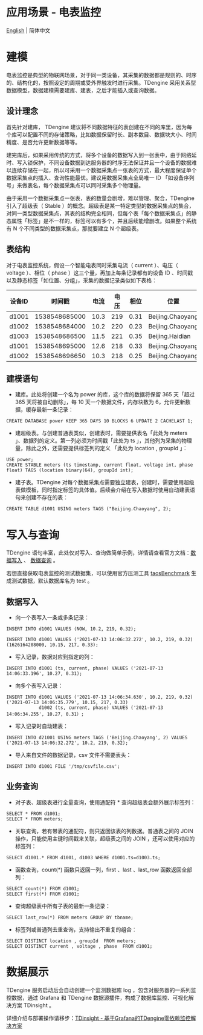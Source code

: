 # 应用场景 - 电表监控

[English](001-electricity-meter-monitoring.md) | 简体中文

# 建模
电表监控是典型的物联网场景，对于同一类设备，其采集的数据都是规则的、时序的、结构化的，按照设定的周期或受外界触发时进行采集。TDengine 采用关系型数据模型，数据建模需要建库、建表，之后才能插入或查询数据。
## 设计理念
首先针对建库， TDengine 建议将不同数据特征的表创建在不同的库里，因为每个库可以配置不同的存储策略，比如数据保留时长、副本数目、数据块大小、时间精度、是否允许更新数据等等。

建完库后，如果采用传统的方式，将多个设备的数据写入到一张表中，由于网络延时、写入锁保护，不同设备数据到达服务器的时序无法保证并且一个设备的数据难以连续存储在一起，所以可采用一个数据采集点一张表的方式，最大程度保证单个数据采集点的插入、查询性能最优。建议用数据采集点全局唯一 ID 「如设备序列号」来做表名，每个数据采集点可以同时采集多个物理量。

由于采用一个数据采集点一张表，表的数量会剧增，难以管理、聚合，TDengine 引入了超级表（ Stable ）的概念。超级表是某一特定类型的数据采集点的集合，对同一类型数据采集点，其表的结构完全相同，但每个表「每个数据采集点」的静态属性「标签」是不一样的，标签可以有多个，并且后续能增删改。如果整个系统有 N 个不同类型的数据采集点，那就要建立 N 个超级表。
## 表结构
对于电表监控系统，假设一个智能电表同时采集电流（ current ）、电压（ voltage ）、相位（ phase ）这三个量，再加上每条记录都有的设备 ID 、时间戳以及静态标签「如位置、分组」，采集的数据记录类似如下表格：

|  设备ID   | 时间戳  | 电流  | 电压  | 相位 | 位置  | 分组  |
|  ----  | ----  |----  |----  |----  |----  |----  |
| d1001  | 1538548685000 | 10.3 | 219 | 0.31 | Beijing.Chaoyang	 | 2 |
| d1002  | 1538548684000 | 10.2 | 220 | 0.23 | Beijing.Chaoyang	 | 3 |
| d1003| 1538548686500 | 11.5 | 221 | 0.35 | Beijing.Haidian | 3 |
| d1001 | 1538548695000 | 12.6 | 218 | 0.33 | Beijing.Chaoyang | 2 |
| d1002 | 1538548696650 | 10.3 | 218 | 0.25 | Beijing.Chaoyang	 | 3 |

## 建模语句
* 建库。此处将创建一个名为 power 的库，这个库的数据将保留 365 天「超过 365 天将被自动删除」，每 10 天一个数据文件，内存块数为 6，允许更新数据，缓存最新一条记录：

```
CREATE DATABASE power KEEP 365 DAYS 10 BLOCKS 6 UPDATE 2 CACHELAST 1;
```

* 建超级表。与创建普通表类似，创建表时，需要提供表名「此处为 meters 」、数据列的定义。第一列必须为时间戳「此处为 ts 」，其他列为采集的物理量，除此之外，还需要提供标签列的定义 「此处为 location , groupId 」：

```
USE power;
CREATE STABLE meters (ts timestamp, current float, voltage int, phase float) TAGS (location binary(64), groupId int);
```

* 建子表。TDengine 对每个数据采集点需要独立建表，创建时，需要使用超级表做模板，同时指定标签的具体值。后续会介绍在写入数据时使用自动建表语句来创建不存在的表：

```
CREATE TABLE d1001 USING meters TAGS ("Beijing.Chaoyang", 2);
```


# 写入与查询
TDengine 语句丰富，此处仅对写入、查询做简单示例，详情请查看官方文档：[数据写入](https://www.taosdata.com/docs/cn/v2.0/taos-sql#insert)	、 [数据查询](https://www.taosdata.com/docs/cn/v2.0/taos-sql#select) 。

若想直接获取电表监控的测试数据集，可以使用官方压测工具 [taosBenchmark](https://www.taosdata.com/docs/cn/v2.0/getting-started/taosdemo) 生成测试数据，默认数据库名为 test 。
## 数据写入

* 向一个表写入一条或多条记录：

```
INSERT INTO d1001 VALUES (NOW, 10.2, 219, 0.32);

INSERT INTO d1001 VALUES ('2021-07-13 14:06:32.272', 10.2, 219, 0.32) (1626164208000, 10.15, 217, 0.33);

```

* 写入记录，数据对应到指定的列：

```
INSERT INTO d1001 (ts, current, phase) VALUES ('2021-07-13 14:06:33.196', 10.27, 0.31);
```

* 向多个表写入记录：

```
INSERT INTO d1001 VALUES ('2021-07-13 14:06:34.630', 10.2, 219, 0.32) ('2021-07-13 14:06:35.779', 10.15, 217, 0.33)
            d1002 (ts, current, phase) VALUES ('2021-07-13 14:06:34.255', 10.27, 0.31）;
```

* 写入记录时自动建表：

```
INSERT INTO d21001 USING meters TAGS ('Beijing.Chaoyang', 2) VALUES ('2021-07-13 14:06:32.272', 10.2, 219, 0.32);
```

* 导入来自文件的数据记录，csv 文件不需要表头：

```
INSERT INTO d1001 FILE '/tmp/csvfile.csv';
```


## 业务查询

* 对子表、超级表进行全量查询，使用通配符 * 查询超级表会额外展示标签列：

```
SELECT * FROM d1001;
SELECT * FROM meters;
```

* 关联查询，若有带表的通配符，则只返回该表的列数据。普通表之间的 JOIN 操作，只能使用主键时间戳来关联，超级表之间的 JOIN ，还可以使用对应的标签列：

```
SELECT d1001.* FROM d1001, d1003 WHERE d1001.ts=d1003.ts;
```

* 函数查询，count(*) 函数只返回一列，first 、last 、last_row 函数返回全部列：

```
SELECT count(*) FROM d1001;
SELECT first(*) FROM d1001;
```


* 查询超级表中所有子表的最新一条记录：

```
SELECT last_row(*) FROM meters GROUP BY tbname;
```

* 标签列或普通列去重查询，支持输出不重复的组合：

```
SELECT DISTINCT location , groupId  FROM meters;
SELECT DISTINCT current , voltage , phase  FROM d1001;
```

# 数据展示
TDengine 服务启动后会自动创建一个监测数据库 log ，包含对服务器的一系列监控数据，通过 Grafana 和 TDengine 数据源插件，构成了数据库监控、可视化解决方案 TDinsight 。

详细介绍与部署操作请移步：[TDinsight - 基于Grafana的TDengine零依赖监控解决方案](https://www.taosdata.com/docs/cn/v2.0/tools/insight)

